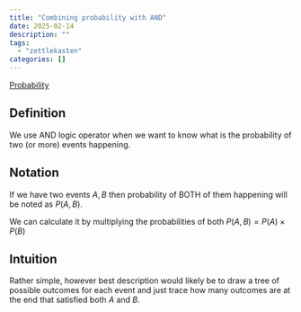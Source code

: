 ```yaml
---
title: "Combining probability with AND"
date: 2025-02-14
description: ""
tags: 
  - "zettlekasten"
categories: []
---
```


[Probability](Probability.md)

## Definition

We use AND logic operator when we want to know what is the probability of two (or more) events happening.

## Notation

If we have two events $A,B$ then probability of BOTH of them happening will be noted as $P(A,B)$.

We can calculate it by multiplying the probabilities of both $P(A,B) = P(A) \times P(B)$

## Intuition

Rather simple, however best description would likely be to draw a tree of possible outcomes for each event and just trace how many outcomes are at the end that satisfied both $A$ and $B$.
